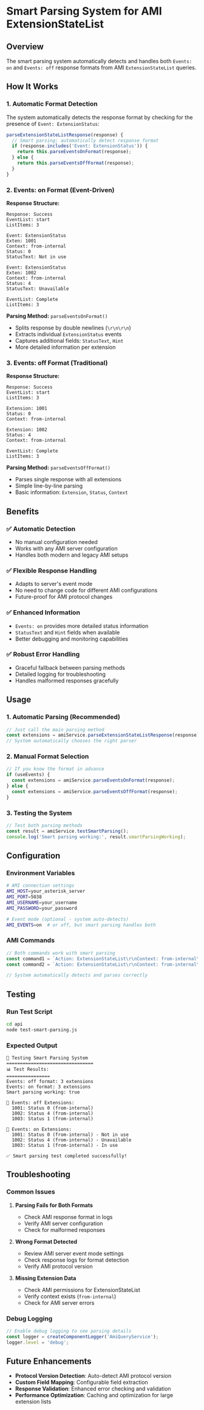 # Smart Parsing System for AMI ExtensionStateList

## Overview

The smart parsing system automatically detects and handles both `Events: on` and `Events: off` response formats from AMI `ExtensionStateList` queries.

## How It Works

### 1. Automatic Format Detection

The system automatically detects the response format by checking for the presence of `Event: ExtensionStatus`:

```javascript
parseExtensionStateListResponse(response) {
  // Smart parsing: automatically detect response format
  if (response.includes('Event: ExtensionStatus')) {
    return this.parseEventsOnFormat(response);
  } else {
    return this.parseEventsOffFormat(response);
  }
}
```

### 2. Events: on Format (Event-Driven)

**Response Structure:**
```
Response: Success
EventList: start
ListItems: 3

Event: ExtensionStatus
Exten: 1001
Context: from-internal
Status: 0
StatusText: Not in use

Event: ExtensionStatus
Exten: 1002
Context: from-internal
Status: 4
StatusText: Unavailable

EventList: Complete
ListItems: 3
```

**Parsing Method:** `parseEventsOnFormat()`
- Splits response by double newlines (`\r\n\r\n`)
- Extracts individual `ExtensionStatus` events
- Captures additional fields: `StatusText`, `Hint`
- More detailed information per extension

### 3. Events: off Format (Traditional)

**Response Structure:**
```
Response: Success
EventList: start
ListItems: 3

Extension: 1001
Status: 0
Context: from-internal

Extension: 1002
Status: 4
Context: from-internal

EventList: Complete
ListItems: 3
```

**Parsing Method:** `parseEventsOffFormat()`
- Parses single response with all extensions
- Simple line-by-line parsing
- Basic information: `Extension`, `Status`, `Context`

## Benefits

### ✅ **Automatic Detection**
- No manual configuration needed
- Works with any AMI server configuration
- Handles both modern and legacy AMI setups

### ✅ **Flexible Response Handling**
- Adapts to server's event mode
- No need to change code for different AMI configurations
- Future-proof for AMI protocol changes

### ✅ **Enhanced Information**
- `Events: on` provides more detailed status information
- `StatusText` and `Hint` fields when available
- Better debugging and monitoring capabilities

### ✅ **Robust Error Handling**
- Graceful fallback between parsing methods
- Detailed logging for troubleshooting
- Handles malformed responses gracefully

## Usage

### 1. **Automatic Parsing (Recommended)**
```javascript
// Just call the main parsing method
const extensions = amiService.parseExtensionStateListResponse(response);
// System automatically chooses the right parser
```

### 2. **Manual Format Selection**
```javascript
// If you know the format in advance
if (useEvents) {
  const extensions = amiService.parseEventsOnFormat(response);
} else {
  const extensions = amiService.parseEventsOffFormat(response);
}
```

### 3. **Testing the System**
```javascript
// Test both parsing methods
const result = amiService.testSmartParsing();
console.log('Smart parsing working:', result.smartParsingWorking);
```

## Configuration

### **Environment Variables**
```bash
# AMI connection settings
AMI_HOST=your_asterisk_server
AMI_PORT=5038
AMI_USERNAME=your_username
AMI_PASSWORD=your_password

# Event mode (optional - system auto-detects)
AMI_EVENTS=on  # or off, but smart parsing handles both
```

### **AMI Commands**
```javascript
// Both commands work with smart parsing
const command1 = `Action: ExtensionStateList\r\nContext: from-internal\r\nEvents: on\r\n\r\n`;
const command2 = `Action: ExtensionStateList\r\nContext: from-internal\r\n\r\n`;

// System automatically detects and parses correctly
```

## Testing

### **Run Test Script**
```bash
cd api
node test-smart-parsing.js
```

### **Expected Output**
```
🧪 Testing Smart Parsing System
================================
📊 Test Results:
================
Events: off format: 3 extensions
Events: on format: 3 extensions
Smart parsing working: true

📱 Events: off Extensions:
  1001: Status 0 (from-internal)
  1002: Status 4 (from-internal)
  1003: Status 1 (from-internal)

📱 Events: on Extensions:
  1001: Status 0 (from-internal) - Not in use
  1002: Status 4 (from-internal) - Unavailable
  1003: Status 1 (from-internal) - In use

✅ Smart parsing test completed successfully!
```

## Troubleshooting

### **Common Issues**

1. **Parsing Fails for Both Formats**
   - Check AMI response format in logs
   - Verify AMI server configuration
   - Check for malformed responses

2. **Wrong Format Detected**
   - Review AMI server event mode settings
   - Check response logs for format detection
   - Verify AMI protocol version

3. **Missing Extension Data**
   - Check AMI permissions for ExtensionStateList
   - Verify context exists (`from-internal`)
   - Check for AMI server errors

### **Debug Logging**
```javascript
// Enable debug logging to see parsing details
const logger = createComponentLogger('AmiQueryService');
logger.level = 'debug';
```

## Future Enhancements

- **Protocol Version Detection**: Auto-detect AMI protocol version
- **Custom Field Mapping**: Configurable field extraction
- **Response Validation**: Enhanced error checking and validation
- **Performance Optimization**: Caching and optimization for large extension lists

